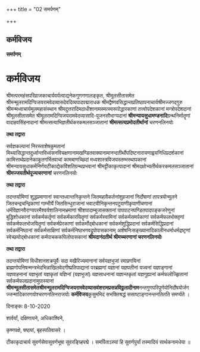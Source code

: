 +++
title = "02 समर्पणम्"

+++


## कर्मविजय

**समर्पणम्**

# **कर्मविजय**

श्रीमत्परमहंसपरिव्राजकाचार्यवर्यत्वाद्यनेकगुणगणालङ्कृत, श्रीमूलसीतासमेत श्रीमन्मूलरामदिग्विजयरामवेदव्यासदेवदिव्यपादपद्माराधक श्रीमद्वैष्णवसिद्धान्तप्रतिष्ठापनाचार्यश्रीमज्जगद्गुरु श्रीमन्मध्वाचार्यमूलमहासंस्थान श्रीमदुत्तरादिमठाधीशानामस्मत्स्वरूपोद्धारकाणां तत्त्वोपदेशकानां मन्त्रोपदेशदानां श्रीमूलसीतासमेत श्रीमूलरामदिग्विजयरामवेदव्यासादि-पूजनसौभाग्यदानां **श्रीमन्यायसुधामण्डनादि**ग्रन्थनिर्मातॄणां वादाहवसिंहनादानां श्रीमत्सत्याभिज्ञतीर्थकरकमलसञ्जातानां **श्रीमत्सत्यप्रमोदतीर्थानां** चरणनलिनयोः

**तथा तद्वारा**

सर्वज्ञकल्पानां निरस्ताशेषकुमतानां मिथ्यासिद्धान्तदुर्ध्वान्तविध्वंसनविचक्षणानामखण्डितवाक्यानामानन्दतीर्थोपदिष्टनारायणाह्वयनिधिप्रदर्शकानां कामित्तार्थप्रदानेकाकूतगर्भितवाचां कामबाणच्छिदां मध्वशास्त्रविजयस्तम्भस्थापकानां श्रीमन्यायसुधाकर्मनिर्णयटीकाद्येकविंशतिग्रन्थप्रभवानां श्रीमट्टीकाकृत्पादानां श्रीमदक्षोभ्यतीर्थकरकमलसञ्जातानां **श्रीमज्जयतीर्थपूज्यचरणानां** चरणनलिनयोः

**तथा तद्वारा**

तदन्तर्यामिणां शुद्धप्रमाणानां स्वान्तध्वान्तनिकृन्तने जितमहावैकर्तनांशुव्रजानां निर्दोषाणां तापत्रयोन्मूलने जितचन्द्रचन्द्रिकाणां गाम्भीर्ये जितसिन्धुराजानां भवाटवीनिकृन्तनपटुवाणीकृपाणीचणानां धर्मविज्ञानवैराग्यपरमैश्वर्यशालिनामभ्रमाणां श्रीशपादाम्बुजासक्तानां पापपाटनपण्डितपादपङ्कजरेणूनां बुद्धिशोधकानां सर्वकर्मकर्तृणां सर्वकर्मकारयितॄणां सर्वकर्मस्वामिनां सर्वकर्मसमर्पकाणां सर्वकर्मफलभोक्तृणां सर्वकर्मफलभोजयितॄणां सर्वकर्मप्रेरकाणां सर्वकर्मोद्बोधकानां सर्वकर्मशुद्धिप्रदानां सर्वकर्मसिद्धिप्रदानां सर्वकर्मनिष्ठानां सर्वकर्मसाक्षिणां सर्वकर्मनिष्ठभगवद्रूपोपासकानाम् अशेषनिःसङ्ख्यानादिकालीनधर्माधर्मद्रष्टृणां स्वेच्छयोद्बोधकानां कर्मपाचककपिलोपासकानां **श्रीमदानंदतीर्थ श्रीमच्चरणानां चरणनलिनयोः**

**तथा तद्वारा**

तदन्तर्यामिणां विधीशानशक्रपूर्वैः सदा मखैरिज्यमानानां सर्वयज्ञभुजां रमाप्रणयिनां ब्राह्मणोपनिषन्मन्त्रभेदभिन्नाखिलवेदगीष्प्रतिपाद्यानां परब्रह्मणां यज्ञानां यज्ञपतीनां यज्वनां यज्ञाङ्गानां यज्ञवाहनानां यज्ञभृतां यज्ञकृतां यज्ञिनां (यज्ञभुजां) यज्ञसाधनानां यज्ञान्तकृतां यज्ञगुह्यानां कर्मफलोज्झितानां सर्वकर्मफलप्रदानामुपास्यानां **श्रीमन्मूलसीतासमेतश्रीमन्मूलरामदिग्विजयरामवेदव्यासवंशरामप्रसन्नविठ्ठलादीनाम**नन्तगुणपरिपूर्णयोनिर्दोषयोर्जगज्जन्मादिकारणयोश्चरणनलिनराजयोः **कर्मविजय**कुसुममिदं सभक्तिश्रद्धं ससाष्टाङ्गानन्तनतितति समर्प्यते ।

दिनाङ्कः 8-10-2020

शार्वर्यां, दक्षिणायने, अधिकाश्विने,

कृष्णपक्षे, षष्ठ्यां, बृहस्पतिवासरे ।

टीकाकृदाचार्य सुवर्णसेवासुवर्णभूषा सुवरङ्ग्र्हिपद्मे । समर्पिताऽस्यां हि सुवर्णपुर्यां तस्मादियं सार्थकनामधेया ॥

